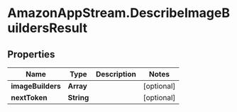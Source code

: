 # AmazonAppStream.DescribeImageBuildersResult

## Properties

Name | Type | Description | Notes
------------ | ------------- | ------------- | -------------
**imageBuilders** | **Array** |  | [optional] 
**nextToken** | **String** |  | [optional] 


